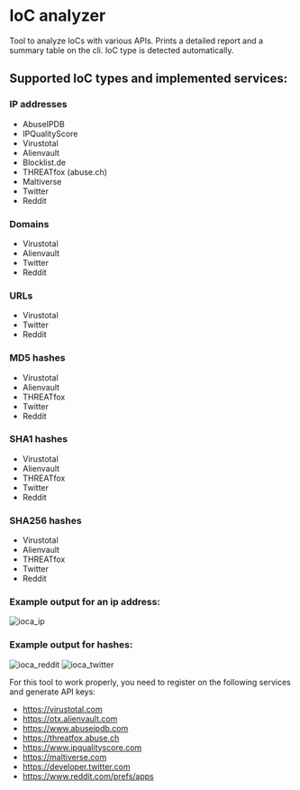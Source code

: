 # IoC analyzer

Tool to analyze IoCs with various APIs. Prints a detailed report and a summary table on the cli.
IoC type is detected automatically.
## Supported IoC types and implemented services:
### IP addresses
 - AbuseIPDB
 - IPQualityScore
 - Virustotal
 - Alienvault
 - Blocklist.de
 - THREATfox (abuse.ch)
 - Maltiverse
 - Twitter
 - Reddit
### Domains
 - Virustotal
 - Alienvault
 - Twitter
 - Reddit
### URLs
 - Virustotal
 - Twitter
 - Reddit
### MD5 hashes
 - Virustotal
 - Alienvault
 - THREATfox
 - Twitter
 - Reddit
### SHA1 hashes
 - Virustotal
 - Alienvault
 - THREATfox
 - Twitter
 - Reddit
### SHA256 hashes
 - Virustotal
 - Alienvault
 - THREATfox
 - Twitter
 - Reddit

### Example output for an ip address:
![ioca_ip](https://user-images.githubusercontent.com/44299200/168872804-4e485af3-171f-4e58-8c3c-fecbec3208d8.png)



### Example output for hashes:
![ioca_reddit](https://user-images.githubusercontent.com/44299200/168872781-6489932d-9a46-4503-8089-c5792d209e95.png)
![ioca_twitter](https://user-images.githubusercontent.com/44299200/168872786-ef3c2a87-282b-4145-8350-b1831673b21b.png)



For this tool to work properly, you need to register on the following services and generate API keys:
- https://virustotal.com
- https://otx.alienvault.com
- https://www.abuseipdb.com
- https://threatfox.abuse.ch
- https://www.ipqualityscore.com
- https://maltiverse.com
- https://developer.twitter.com
- https://www.reddit.com/prefs/apps
